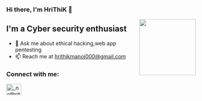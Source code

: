 ### Hi there, I'm HriThiK 👋

<img align='right' src='https://github.com/Rishit-dagli/Rishit-dagli/blob/master/images/octocat-anime.gif' width='150"'>
<script src="https://tryhackme.com/badge/287337"></script>

## I'm a Cyber security enthusiast

- 💬 Ask me about ethical hacking,web app pentesting 
- 📫 Reach me at hrithikmanoj000@gmail.com

### Connect with me:

<a href="https://twitter.com/_nothrithik" target="blank"><img align="center" src="https://raw.githubusercontent.com/rahuldkjain/github-profile-readme-generator/master/src/images/icons/Social/twitter.svg" alt="_nothrithik" height="30" width="40" /></a>

